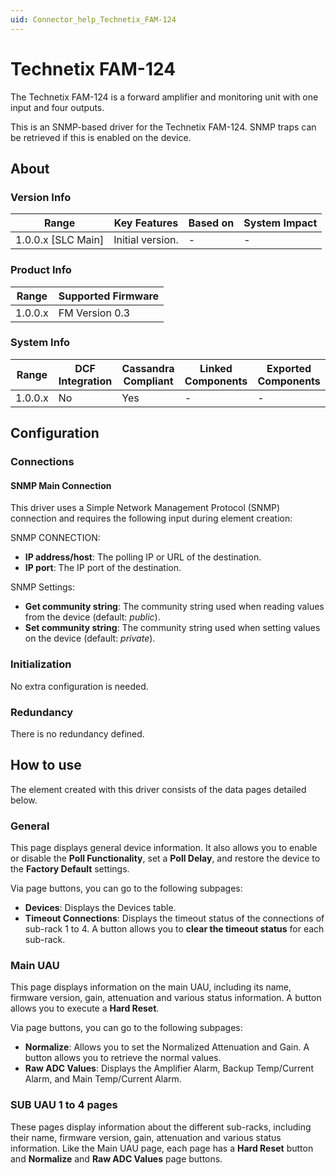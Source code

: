 ```yaml
---
uid: Connector_help_Technetix_FAM-124
---
```


# Technetix FAM-124

The Technetix FAM-124 is a forward amplifier and monitoring unit with one input and four outputs.

This is an SNMP-based driver for the Technetix FAM-124. SNMP traps can be retrieved if this is enabled on the device.

## About

### Version Info

| **Range**            | **Key Features** | **Based on** | **System Impact** |
|----------------------|------------------|--------------|-------------------|
| 1.0.0.x \[SLC Main\] | Initial version. | \-           | \-                |

### Product Info

| **Range** | **Supported Firmware** |
|-----------|------------------------|
| 1.0.0.x   | FM Version 0.3         |

### System Info

| **Range** | **DCF Integration** | **Cassandra Compliant** | **Linked Components** | **Exported Components** |
|-----------|---------------------|-------------------------|-----------------------|-------------------------|
| 1.0.0.x   | No                  | Yes                     | \-                    | \-                      |

## Configuration

### Connections

#### SNMP Main Connection

This driver uses a Simple Network Management Protocol (SNMP) connection and requires the following input during element creation:

SNMP CONNECTION:

- **IP address/host**: The polling IP or URL of the destination.
- **IP port**: The IP port of the destination.

SNMP Settings:

- **Get community string**: The community string used when reading values from the device (default: *public*).
- **Set community string**: The community string used when setting values on the device (default: *private*).

### Initialization

No extra configuration is needed.

### Redundancy

There is no redundancy defined.

## How to use

The element created with this driver consists of the data pages detailed below.

### General

This page displays general device information. It also allows you to enable or disable the **Poll Functionality**, set a **Poll Delay**, and restore the device to the **Factory Default** settings.

Via page buttons, you can go to the following subpages:

- **Devices**: Displays the Devices table.
- **Timeout Connections**: Displays the timeout status of the connections of sub-rack 1 to 4. A button allows you to **clear the timeout status** for each sub-rack.

### Main UAU

This page displays information on the main UAU, including its name, firmware version, gain, attenuation and various status information. A button allows you to execute a **Hard Reset**.

Via page buttons, you can go to the following subpages:

- **Normalize**: Allows you to set the Normalized Attenuation and Gain. A button allows you to retrieve the normal values.
- **Raw ADC Values**: Displays the Amplifier Alarm, Backup Temp/Current Alarm, and Main Temp/Current Alarm.

### SUB UAU 1 to 4 pages

These pages display information about the different sub-racks, including their name, firmware version, gain, attenuation and various status information. Like the Main UAU page, each page has a **Hard Reset** button and **Normalize** and **Raw ADC Values** page buttons.
